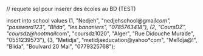 // requete sql pour inserer des écoles au BD (TEST)

insert into school
values 
	(1, "Nedjeh", "nedjehschool@gmail*com", "password123", "Blida", "les bananiers", "0785763418"),
        (2, "CoursDZ", "coursdz@hootmail*com", "coursdz1020", "Alger", "Rue Didouche Murade", "0551239573"),
        (3, "Metidja", "metidjaeducation@yahoo*com", "MeTdja@!", "Blida", "Boulvard 20 Mai", "0779325768");
